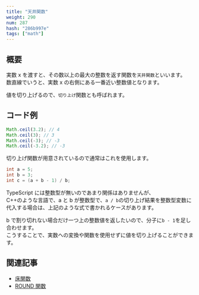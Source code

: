 ```yaml
---
title: "天井関数"
weight: 290
num: 287
hash: "286b997e"
tags: ["math"]
---
```


## 概要

実数 x を渡すと、その数以上の最大の整数を返す関数を`天井関数`といいます。  
数直線でいうと、実数 x の右側にある一番近い整数値となります。

値を切り上げるので、`切り上げ`関数とも呼ばれます。

## コード例

```typescript
Math.ceil(3.2); // 4
Math.ceil(3); // 3
Math.ceil(-3); // -3
Math.ceil(-3.2); // -3
```

切り上げ関数が用意されているので通常はこれを使用します。

```cpp
int a = 5;
int b = 3;
int c = (a + b - 1) / b;
```

TypeScript には整数型が無いのであまり関係はありませんが、  
C++のような言語で、a と b が整数型で、`a / b`の切り上げ結果を整数型変数に代入する場合は、上記のような式で書かれるケースがあります。

b で割り切れない場合だけ一つ上の整数値を返したいので、分子に`b - 1`を足し合わせます。  
こうすることで、実数への変換や関数を使用せずに値を切り上げることができます。

## 関連記事

- [床関数](/0fd2eac9)
- [ROUND 関数](/6425003d)
